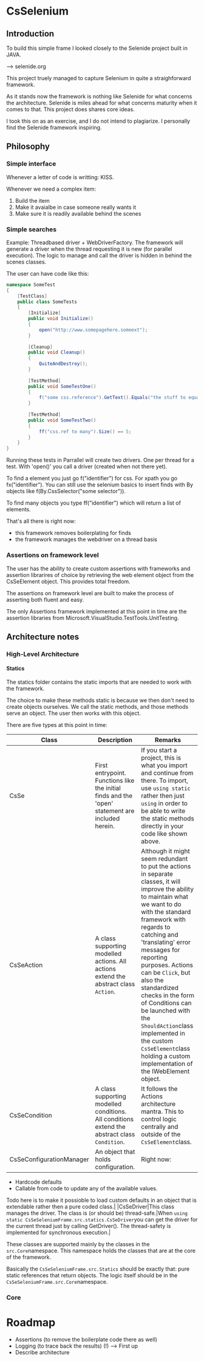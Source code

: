 # CsSelenium
## Introduction
To build this simple frame I looked closely to the Selenide project built in JAVA.

--> selenide.org

This project truely managed to capture Selenium in quite a straighforward framework.

As it stands now the framework is nothing like Selenide for what concerns the architecture. Selenide is miles ahead for what concerns maturity when it comes to that. This project does shares core ideas.

I took this on as an exercise, and I do not intend to plagiarize. I personally find the Selenide framework inspiring.

## Philosophy
### Simple interface
Whenever a letter of code is writting: KISS.

Whenever we need a complex item:
1. Build the item
2. Make it avaialbe in case someone really wants it
3. Make sure it is readily available behind the scenes

### Simple searches
Example: Threadbased driver + WebDriverFactory.
The framework will generate a driver when the thread requesting it is new (for parallel execution).
The logic to manage and call the driver is hidden in behind the scenes classes.


The user can have code like this:

```C#
namespace SomeTest
{
    [TestClass]
    public class SomeTests
    {
        [Initialize]
        public void Initialize()
        {
            open("http://www.somepagehere.someext");
        }
        
        [Cleanup]
        public void Cleanup()
        {
            QuiteAndDestroy();
        }
        
        [TestMethod]
        public void SomeTestOne()
        {
            f("some css.reference").GetText().Equals("the stuff to equal");
        }
        
        [TestMethod]
        public void SomeTestTwo()
        {
            ff("css.ref to many").Size() == 5;
        }
    }
}
```

Running these tests in Parrallel will create two drivers. One per thread for a test.
With 'open()' you call a driver (created when not there yet).

To find a element you just go f("identifier") for css. For xpath you go fx("identifier"). You can still use the selenium basics to insert finds with By objects like f(By.CssSelector("some selector")).

To find many objects you type ff("identifier") which will return a list of elements.

That's all there is right now:
- this framework removes boilerplating for finds
- the framework manages the webdriver on a thread basis

### Assertions on framework level
The user has the ability to create custom assertions with frameworks and assertion librarires of choice by retrieving the web element object from the CsSeElement object. This provides total freedom.

The assertions on framework level are built to make the process of asserting both fluent and easy.

The only Assertions framework implemented at this point in time are the assertion libraries from Microsoft.VisualStudio.TestTools.UnitTesting.

## Architecture notes
### High-Level Architecture
#### Statics
The statics folder contains the static imports that are needed to work with the framework.

The choice to make these methods static is because we then don't need to create objects ourselves. We call the static methods, and those methods serve an object. The user then works with this object.

There are five types at this point in time:

|Class| Description|Remarks|
|-----|------------|-------|
|CsSe|First entrypoint. Functions like the initial finds and the 'open' statement are included herein.|If you start a project, this is what you import and continue from there. To import, use `using static` rather then just `using` in order to be able to write the static methods directly in your code like shown above.|
|CsSeAction|A class supporting modelled actions. All actions extend the abstract class `Action`.|Although it might seem redundant to put the actions in separate classes, it will improve the ability to maintain what we want to do with the standard framework with regards to catching and 'translating' error messages for reporting purposes. Actions can be `Click`, but also the standardized checks in the form of Conditions can be launched with the `ShouldAction`class implemented in the custom `CsSeElement`class holding a custom implementation of the IWebElement object.|
|CsSeCondition|A class supporting modelled conditions. All conditions extend the abstract class `Condition`.|It follows the Actions architecture mantra. This to control logic centrally and outside of the `CsSeElement`class.|
|CsSeConfigurationManager|An object that holds configuration.|Right now:
- Hardcode defaults
- Callable from code to update any of the available values.

Todo here is to make it possioble to load custom defaults in an object that is extendable rather then a pure coded class.|
|CsSeDriver|This class manages the driver. The class is (or should be) thread-safe.|When `using static CsSeSeleniumFrame.src.statics.CsSeDriver`you can get the driver for the current thread just by calling GetDriver(). The thread-safety is implemented for synchronous execution.|

These classes are supported mainly by the classes in the `src.Core`namespace. This namespace holds the classes that are at the core of the framework.

Basically the `CsSeSeleniumFrame.src.Statics` should be exactly that: pure static references that return objects. The logic itself should be in the `CsSeSeleniumFrame.src.Core`namespace.

### Core


# Roadmap

- Assertions (to remove the boilerplate code there as well)
- Logging (to trace back the results) (!) --> First up
- Describe architecture
